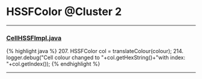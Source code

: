 # HSSFColor @Cluster 2

***

### [CellHSSFImpl.java](https://searchcode.com/codesearch/view/72854667/)
{% highlight java %}
207. HSSFColor col = translateColour(colour);
214.     logger.debug("Cell colour changed to "+col.getHexString()+"with index: "+col.getIndex());
{% endhighlight %}

***

